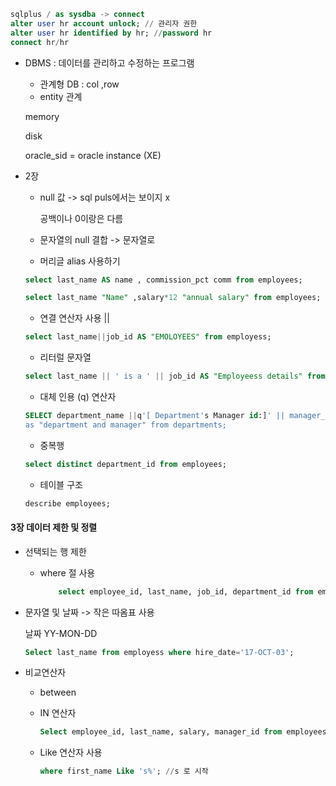

```sql
sqlplus / as sysdba -> connect 
alter user hr account unlock; // 관리자 권한
alter user hr identified by hr; //password hr
connect hr/hr
```

- DBMS : 데이터를 관리하고 수정하는 프로그램 

  	- 관계형 DB : col ,row 
  	- entity 관계 

  memory 

  disk

  oracle_sid = oracle instance (XE)

- 2장 

  - null 값 -> sql puls에서는 보이지 x

    공백이나 0이랑은 다름 

  - 문자열의 null 결합 -> 문자열로 

  - 머리글 alias 사용하기

  ```sql
  select last_name AS name , commission_pct comm from employees;
  
  select last_name "Name" ,salary*12 "annual salary" from employees;
  ```

  * 연결 연산자 사용 ||

  ```sql
  select last_name||job_id AS "EMOLOYEES" from employess;
  ```

  - 리터럴 문자열 

  ``` sql
  select last_name || ' is a ' || job_id AS "Employeess details" from employess;
  ```

  - 대체 인용 (q) 연산자 

  ```sql
  SELECT department_name ||q'[ Department's Manager id:]' || manager_id 
  as "department and manager" from departments;
  ```

  - 중복행 

  ```sql
  select distinct department_id from employees;
  ```

  - 테이블 구조

  ```sql
  describe employees;
  ```

#### 3장 데이터 제한 및 정렬

- 선택되는 행 제한

  - where 절 사용

    ```SQL
        select employee_id, last_name, job_id, department_id from employees where department_id =90;
    ```

- 문자열 및 날짜 -> 작은 따옴표 사용 

  날짜 YY-MON-DD

  ```sql
  Select last_name from employess where hire_date='17-OCT-03';
  ```

- 비교연산자

  - between

  - IN 연산자 

    ```SQL
    Select employee_id, last_name, salary, manager_id from employees where manager_id IN (100,101,201);
    ```

  - Like 연산자 사용 

    ```sql
    where first_name Like 's%'; //s 로 시작
    ```

    